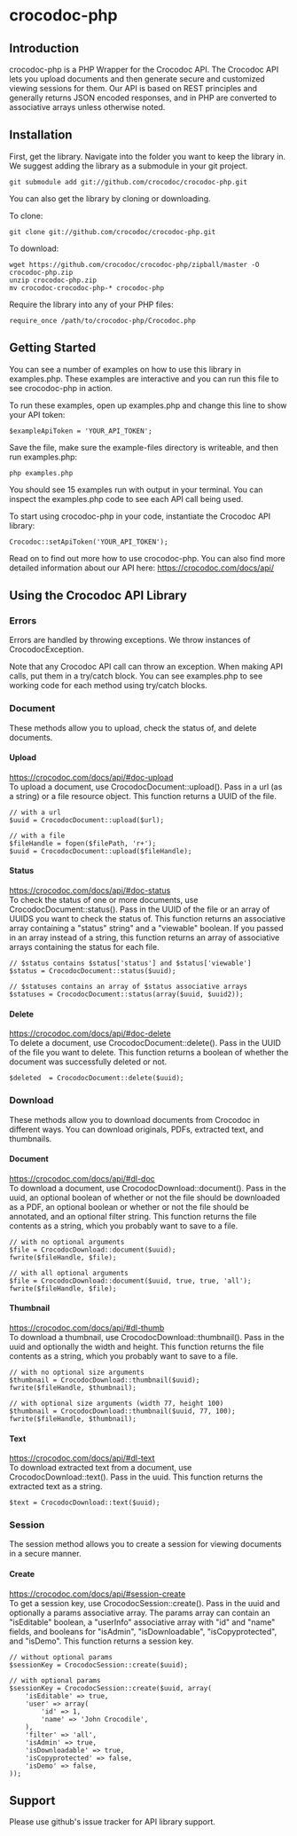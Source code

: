 # crocodoc-php

## Introduction

crocodoc-php is a PHP Wrapper for the Crocodoc API.
The Crocodoc API lets you upload documents and then generate secure and customized viewing sessions for them.
Our API is based on REST principles and generally returns JSON encoded responses,
and in PHP are converted to associative arrays unless otherwise noted.

## Installation

First, get the library.
Navigate into the folder you want to keep the library in.
We suggest adding the library as a submodule in your git project.

    git submodule add git://github.com/crocodoc/crocodoc-php.git

You can also get the library by cloning or downloading.

To clone:

    git clone git://github.com/crocodoc/crocodoc-php.git
    
To download:

    wget https://github.com/crocodoc/crocodoc-php/zipball/master -O crocodoc-php.zip
    unzip crocodoc-php.zip
    mv crocodoc-crocodoc-php-* crocodoc-php

Require the library into any of your PHP files:

	require_once /path/to/crocodoc-php/Crocodoc.php
	
## Getting Started

You can see a number of examples on how to use this library in examples.php.
These examples are interactive and you can run this file to see crocodoc-php in action.

To run these examples, open up examples.php and change this line to show your API token:

    $exampleApiToken = 'YOUR_API_TOKEN';
    
Save the file, make sure the example-files directory is writeable, and then run examples.php:

    php examples.php
    
You should see 15 examples run with output in your terminal.
You can inspect the examples.php code to see each API call being used.

To start using crocodoc-php in your code, instantiate the Crocodoc API library:

    Crocodoc::setApiToken('YOUR_API_TOKEN');

Read on to find out more how to use crocodoc-php.
You can also find more detailed information about our API here:
https://crocodoc.com/docs/api/

## Using the Crocodoc API Library

### Errors

Errors are handled by throwing exceptions.
We throw instances of CrocodocException.

Note that any Crocodoc API call can throw an exception.
When making API calls, put them in a try/catch block.
You can see examples.php to see working code for each method using try/catch blocks.

### Document

These methods allow you to upload, check the status of, and delete documents.

#### Upload

https://crocodoc.com/docs/api/#doc-upload  
To upload a document, use CrocodocDocument::upload().
Pass in a url (as a string) or a file resource object.
This function returns a UUID of the file.

	// with a url
    $uuid = CrocodocDocument::upload($url);
    
    // with a file
    $fileHandle = fopen($filePath, 'r+');
    $uuid = CrocodocDocument::upload($fileHandle);
    
#### Status

https://crocodoc.com/docs/api/#doc-status  
To check the status of one or more documents, use CrocodocDocument::status().
Pass in the UUID of the file or an array of UUIDS you want to check the status of.
This function returns an associative array containing a "status" string" and a "viewable" boolean.
If you passed in an array instead of a string, this function returns an array of associative arrays containing the status for each file.

    // $status contains $status['status'] and $status['viewable']
    $status = CrocodocDocument::status($uuid);
    
    // $statuses contains an array of $status associative arrays
    $statuses = CrocodocDocument::status(array($uuid, $uuid2));
    
#### Delete

https://crocodoc.com/docs/api/#doc-delete  
To delete a document, use CrocodocDocument::delete().
Pass in the UUID of the file you want to delete.
This function returns a boolean of whether the document was successfully deleted or not.

    $deleted  = CrocodocDocument::delete($uuid);
    
### Download

These methods allow you to download documents from Crocodoc in different ways.
You can download originals, PDFs, extracted text, and thumbnails.

#### Document

https://crocodoc.com/docs/api/#dl-doc  
To download a document, use CrocodocDownload::document().
Pass in the uuid,
an optional boolean of whether or not the file should be downloaded as a PDF,
an optional boolean or whether or not the file should be annotated,
and an optional filter string.
This function returns the file contents as a string, which you probably want to save to a file.

    // with no optional arguments
    $file = CrocodocDownload::document($uuid);
    fwrite($fileHandle, $file);
    
    // with all optional arguments
    $file = CrocodocDownload::document($uuid, true, true, 'all');
    fwrite($fileHandle, $file);
    
#### Thumbnail

https://crocodoc.com/docs/api/#dl-thumb  
To download a thumbnail, use CrocodocDownload::thumbnail().
Pass in the uuid and optionally the width and height.
This function returns the file contents as a string, which you probably want to save to a file.

    // with no optional size arguments
    $thumbnail = CrocodocDownload::thumbnail($uuid);
    fwrite($fileHandle, $thumbnail);
    
    // with optional size arguments (width 77, height 100)
    $thumbnail = CrocodocDownload::thumbnail($uuid, 77, 100);
    fwrite($fileHandle, $thumbnail);

#### Text

https://crocodoc.com/docs/api/#dl-text  
To download extracted text from a document, use CrocodocDownload::text().
Pass in the uuid.
This function returns the extracted text as a string.

    $text = CrocodocDownload::text($uuid);
    
### Session

The session method allows you to create a session for viewing documents in a secure manner.

#### Create

https://crocodoc.com/docs/api/#session-create  
To get a session key, use CrocodocSession::create().
Pass in the uuid and optionally a params associative array.
The params array can contain an "isEditable" boolean,
a "userInfo" associative array with "id" and "name" fields,
and booleans for "isAdmin", "isDownloadable", "isCopyprotected", and "isDemo".
This function returns a session key.

	// without optional params
    $sessionKey = CrocodocSession::create($uuid);
    
    // with optional params
	$sessionKey = CrocodocSession::create($uuid, array(
		'isEditable' => true,
		'user' => array(
			'id' => 1,
			'name' => 'John Crocodile',
		),
		'filter' => 'all',
		'isAdmin' => true,
		'isDownloadable' => true,
		'isCopyprotected' => false,
		'isDemo' => false,
	));
	
## Support

Please use github's issue tracker for API library support.